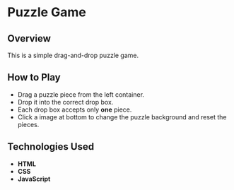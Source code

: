 # Puzzle Game

## Overview
This is a simple drag-and-drop puzzle game.

## How to Play
- Drag a puzzle piece from the left container.
- Drop it into the correct drop box.
- Each drop box accepts only **one** piece.
- Click a image at bottom to change the puzzle background and reset the pieces.

## Technologies Used
- **HTML**
- **CSS**
- **JavaScript**
